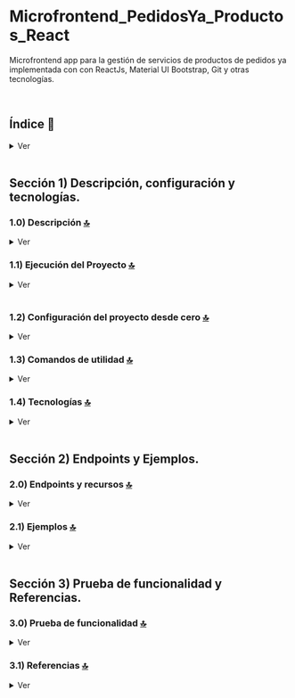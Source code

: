 # Microfrontend_PedidosYa_Productos_React
Microfrontend app para la gestión de servicios de productos de pedidos ya implementada con con ReactJs, Material UI Bootstrap, Git y otras tecnologías.


<br>

## Índice 📜

<details>
 <summary> Ver </summary>

 <br>

### Sección 1) Descripción, configuración y tecnologías.

*   [1.0) Descripción del Proyecto.](#10-descripción-)
*   [1.1) Ejecución del Proyecto.](#11-ejecución-del-proyecto-)
*   [1.2) Configuración del proyecto desde cero](#12-configuración-del-proyecto-desde-cero-)
*   [1.3) Comandos de utilidad.](#13-comandos-de-utilidad)
*   [1.4) Tecnologías.](#14-tecnologías-)

### Sección 2) Endpoints y Ejemplos

*   [2.0) EndPoints y recursos.](#20-endpoints-y-recursos-)
*   [2.1) Ejemplos.](#21-ejemplos-)

### Sección 3) Prueba de funcionalidad y Referencias

*   [3.0) Prueba de funcionalidad.](#30-prueba-de-funcionalidad-)
*   [3.1) Referencias.](#31-referencias-)

<br>

</details>

<br>

## Sección 1) Descripción, configuración y tecnologías.

### 1.0) Descripción [🔝](#índice-)

<details>
  <summary>Ver</summary>

 <br>

### 1.0.0) Descripción General

### 1.0.1) Descripción Arquitectura y Funcionamiento

<br>

</details>

### 1.1) Ejecución del Proyecto [🔝](#índice-)

<details>
  <summary>Ver</summary>
<br>


#### 1.1.0) Configuraciones iniciales
* Una vez creado un entorno de trabajo a través de algún ide, clonamos el proyecto
```git
git clone https://github.com/andresWeitzel/Microfrontend_PedidosYa_Productos_React
```
* Nos posicionamos sobre el proyecto
```git
cd 'projectName'
```
* Instalamos la última versión LTS de [Nodejs(v18)](https://nodejs.org/en/download).
* Instalamos todas las librerías necesarias
```git
npm i
```
* Las variables de entorno utilizadas en el proyecto se mantienen para simplificar el proceso de configuración de las mismas. Es recomendado agregar el archivo correspondiente (.env) al .gitignore.
* El siguiente script configurado en el package.json del proyecto es el encargado de
   * Levantar el servidor con react (entorno de desarrollo)
 ```git
 "scripts": {
       "start": "react-scripts start",
  },
```
* Ejecutamos la app desde terminal para entorno local.
```git
npm run start
```
* Si se presenta algún mensaje indicando qué el puerto 3000 ya está en uso, podemos terminar todos los procesos dependientes y volver a ejecutar la app
```git
npx kill-port 3000
npm run start
```

<br>

</details>

<br>

### 1.2) Configuración del proyecto desde cero [🔝](#índice-)

<details>
  <summary>Ver</summary>

<br>

* Una vez creado un entorno de trabajo a través de algún ide, clonamos el proyecto
```git
git clone https://github.com/andresWeitzel/Microfrontend_PedidosYa_Productos_React
```
* Nos posicionamos sobre el proyecto
```git
cd 'projectName'
```
* Instalamos la última versión LTS de [Nodejs(v18)](https://nodejs.org/en/download)
* Abrimos una terminal desde vsc
* Creamos un proyecto de react
```git
npx create-react-app 'nombreProyectoSinComillas'
```

<br>

</details>


### 1.3) Comandos de utilidad [🔝](#índice-)

<details>
  <summary>Ver</summary>
 <br>

 * Creamos un proyecto de react
```git
npx create-react-app 'nombreProyectoSinComillas'
```
* Levantar el servidor en local
```git
npm run start
```



<br>

</details>

### 1.4) Tecnologías [🔝](#índice-)

<details>
  <summary>Ver</summary>

 <br>

| **Tecnologías** | **Versión** | **Finalidad** |\
| ------------- | ------------- | ------------- |
| [NodeJS](https://nodejs.org/en/) | 14.18.1  | Librería JS |
| [VSC](https://code.visualstudio.com/docs) | 1.72.2  | IDE |
| [Postman](https://www.postman.com/downloads/) | 10.11  | Cliente Http |
| [CMD](https://learn.microsoft.com/en-us/windows-server/administration/windows-commands/cmd) | 10 | Símbolo del Sistema para linea de comandos |
| [Git](https://git-scm.com/downloads) | 2.29.1  | Control de Versiones |

</br>

| **Extensión** |\
| -------------  |
| Prettier - Code formatter |
| Otras |

<br>

</details>

<br>

## Sección 2) Endpoints y Ejemplos.

### 2.0) Endpoints y recursos [🔝](#índice-)

<details>
  <summary>Ver</summary>

<br>

</details>

### 2.1) Ejemplos [🔝](#índice-)

<details>
  <summary>Ver</summary>
<br>

<br>

</details>

<br>

## Sección 3) Prueba de funcionalidad y Referencias.

### 3.0) Prueba de funcionalidad [🔝](#índice-)

<details>
  <summary>Ver</summary>

<br>

<br>

</details>

### 3.1) Referencias [🔝](#índice-)

<details>
  <summary>Ver</summary>

 <br>
 
### Documentación

#### Material UI
* [Instalación](https://mui.com/material-ui/getting-started/installation/)
* [Componentes](https://mui.com/components/)

#### Fundamentos React
* [Construir app SPA](https://www.youtube.com/watch?v=P8MeyDbMEBE&t=109s)
* [Guía de inicio react](https://react.dev/learn)

#### Código y ejemplos
* [Guía creación de formularios](https://www.copycat.dev/blog/material-ui-form/)
* [Templates formularios](https://codesandbox.io/examples/package/mui-form)
* [Setear una img background](https://www.freecodecamp.org/news/react-background-image-tutorial-how-to-set-backgroundimage-with-inline-css-style/)

#### Herramientas
- [Convert cURL para node-axios](https://curlconverter.com/node-axios/)

<br>

</details>